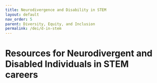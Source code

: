 ```yaml
---
title: Neurodivergence and Disability in STEM
layout: default
nav_order: 5
parent: Diversity, Equity, and Inclusion
permalink: /dei/d-in-stem
---
```


# Resources for Neurodivergent and Disabled Individuals in STEM careers